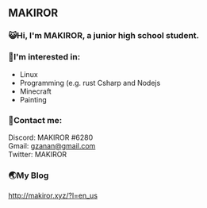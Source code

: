 ## MAKIROR

### 😺Hi, I'm MAKIROR, a junior high school student.


### 🤔I'm interested in:
- Linux 
- Programming (e.g. rust Csharp and Nodejs
- Minecraft
- Painting    

### 📒Contact me:
Discord: MAKIROR #6280    
Gmail: gzanan@gmail.com    
Twitter: MAKIROR  

### 🌏My Blog
http://makiror.xyz/?l=en_us
